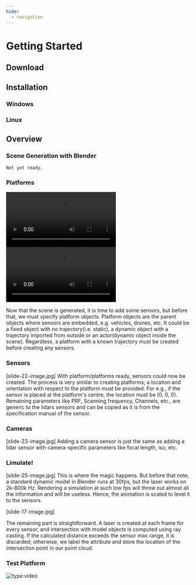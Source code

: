 ```yaml
---
hide:
  - navigation
---
```


# Getting Started
## Download
## Installation
### Windows
### Linux

## Overview 

### Scene Generation with Blender 
    Not yet ready. 

### Platforms
![type:video](./content/platform_design.mp4)![type:video](./content/platform_design2.mp4)

Now that the scene is generated, it is time to add some sensors, but before that, we must specify platform objects. Platform objects are the parent objects where sensors are embedded, e.g. vehicles, drones, etc. It could be a fixed object with no trajectory(i.e. static), a dynamic object with a trajectory imported from outside or an actor(dynamic object inside the scene). Regardless, a platform with a known trajectory must be created before creating any sensors.

### Sensors 
[slide-22-image.jpg]
With platform/platforms ready, sensors could now be created. The process is very similar to creating platforms; a location and orientation with respect to the platform must be provided. For e.g., if the sensor is placed at the platform's centre, the location must be (0, 0, 0). Remaining parameters like PRF, Scanning frequency, Channels, etc., are generic to the lidars sensors and can be copied as it is from the specification manual of the sensor.

### Cameras 
[slide-23-image.jpg]
Adding a camera sensor is just the same as adding a lidar sensor with camera-specific parameters like focal length, iso, etc.

### Limulate! 
[slide-25-image.jpg]
This is where the magic happens. But before that note, a standard dynamic model in  Blender runs at 30fps, but the laser works on 2k-800k Hz. Rendering a simulation at such low fps will throw out almost all the information and will be useless. Hence, the animation is scaled to level it to the sensors.

[slide-17-image.jpg]

The remaining part is straightforward. A laser is created at each frame for every sensor, and intersection with model objects is computed using ray casting. If the calculated distance exceeds the sensor max range, it is discarded; otherwise, we label the attribute and store the location of the intersection point in our point cloud.

### Test Platform 

![type:video](https://www.youtube.com/embed/LXb3EKWsInQ)
